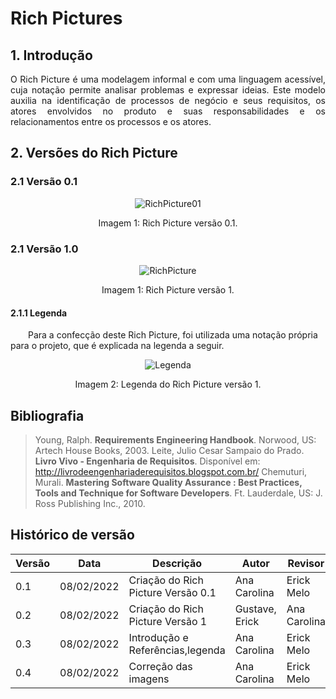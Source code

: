 # Rich Pictures

## 1. Introdução

<p style="text-align: justify;"> O Rich Picture é uma modelagem informal e com uma linguagem acessível, cuja notação permite analisar problemas e expressar ideias. Este modelo auxilia na identificação de processos de negócio e seus requisitos, os atores envolvidos no produto e suas responsabilidades e os relacionamentos entre os processos e os atores.
</p>

## 2. Versões do Rich Picture

### 2.1 Versão 0.1

<center>

![RichPicture01](https://user-images.githubusercontent.com/49570180/152996404-e6cc262b-1394-4022-8e2f-5dd5f45c558a.jpg)

<figcaption>Imagem 1: Rich Picture versão 0.1.</figcaption>

</center>

### 2.1 Versão 1.0

<center>

![RichPicture](https://user-images.githubusercontent.com/49570180/152996442-27924190-47ff-44bf-83af-3243f01ab24a.jpg)

<figcaption>Imagem 1: Rich Picture versão 1.</figcaption>

</center>

#### 2.1.1 Legenda

&emsp;&emsp;Para a confecção deste Rich Picture, foi utilizada uma notação própria para o projeto, que é explicada na legenda a seguir.

<center>

![Legenda](https://user-images.githubusercontent.com/49570180/152996472-e7bf8c13-5a4b-4f5f-9730-27aef65e61cc.jpg)

<figcaption>Imagem 2: Legenda do Rich Picture versão 1.</figcaption>

</center>

## Bibliografia

>Young, Ralph. **Requirements Engineering Handbook**. Norwood, US: Artech House Books, 2003.
>Leite, Julio Cesar Sampaio do Prado. **Livro Vivo - Engenharia de Requisitos**. Disponível em: http://livrodeengenhariaderequisitos.blogspot.com.br/
>Chemuturi, Murali. **Mastering Software Quality Assurance : Best Practices, Tools and Technique for Software Developers**. Ft. Lauderdale, US: J. Ross Publishing Inc., 2010.

## Histórico de versão

| Versão | Data       | Descrição                          | Autor                | Revisor                |
| ------ | ---------- | ---------------------------------- | -------------------- | -------------------- |
| 0.1    | 08/02/2022 | Criação do Rich Picture Versão 0.1   | Ana Carolina |  Erick Melo |
| 0.2    | 08/02/2022 | Criação do Rich Picture Versão 1   | Gustave, Erick | Ana Carolina |
| 0.3    | 08/02/2022 | Introdução e Referências,legenda  | Ana Carolina | Erick Melo|
| 0.4    | 08/02/2022 | Correção das imagens  | Ana Carolina | Erick Melo |
